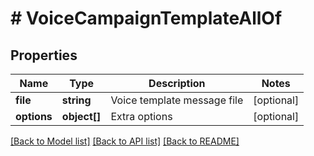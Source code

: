 # # VoiceCampaignTemplateAllOf

## Properties

Name | Type | Description | Notes
------------ | ------------- | ------------- | -------------
**file** | **string** | Voice template message file | [optional] 
**options** | **object[]** | Extra options | [optional] 

[[Back to Model list]](../../README.md#documentation-for-models) [[Back to API list]](../../README.md#documentation-for-api-endpoints) [[Back to README]](../../README.md)


